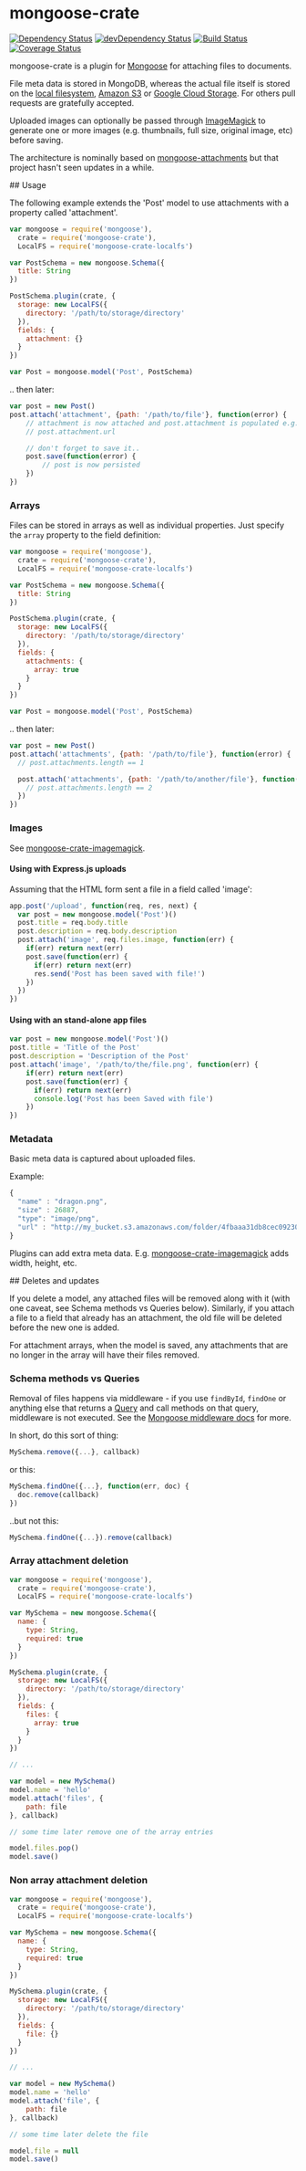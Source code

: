 # mongoose-crate

[![Dependency Status](https://david-dm.org/achingbrain/mongoose-crate.svg?theme=shields.io)](https://david-dm.org/achingbrain/mongoose-crate) [![devDependency Status](https://david-dm.org/achingbrain/mongoose-crate/dev-status.svg?theme=shields.io)](https://david-dm.org/achingbrainmongoose-crate#info=devDependencies) [![Build Status](https://img.shields.io/travis/achingbrain/mongoose-crate/master.svg)](https://travis-ci.org/achingbrain/mongoose-crate) [![Coverage Status](http://img.shields.io/coveralls/achingbrain/mongoose-crate/master.svg)](https://coveralls.io/r/achingbrain/mongoose-crate)

mongoose-crate is a plugin for [Mongoose](http://mongoosejs.com/) for attaching files to documents.

File meta data is stored in MongoDB, whereas the actual file itself is stored on the [local filesystem](https://github.com/achingbrain/mongoose-crate-localfs), [Amazon S3](https://github.com/achingbrain/mongoose-crate-s3) or [Google Cloud Storage](https://github.com/achingbrain/mongoose-crate-gcs).  For others pull requests are gratefully accepted.

Uploaded images can optionally be passed through [ImageMagick](https://github.com/achingbrain/mongoose-crate-imagemagick) to generate one or more images (e.g. thumbnails, full size, original image, etc) before saving.

The architecture is nominally based on [mongoose-attachments](https://github.com/heapsource/mongoose-attachments) but that project hasn't seen updates in a while.

## Usage

The following example extends the 'Post' model to use attachments with a property called 'attachment'.

```javascript
var mongoose = require('mongoose'),
  crate = require('mongoose-crate'),
  LocalFS = require('mongoose-crate-localfs')

var PostSchema = new mongoose.Schema({
  title: String
})

PostSchema.plugin(crate, {
  storage: new LocalFS({
    directory: '/path/to/storage/directory'
  }),
  fields: {
    attachment: {}
  }
})

var Post = mongoose.model('Post', PostSchema)
```

.. then later:

```javascript
var post = new Post()
post.attach('attachment', {path: '/path/to/file'}, function(error) {
	// attachment is now attached and post.attachment is populated e.g.:
	// post.attachment.url

	// don't forget to save it..
	post.save(function(error) {
		// post is now persisted
	})
})
```

### Arrays

Files can be stored in arrays as well as individual properties. Just specify the `array` property to the field definition:

```javascript
var mongoose = require('mongoose'),
  crate = require('mongoose-crate'),
  LocalFS = require('mongoose-crate-localfs')

var PostSchema = new mongoose.Schema({
  title: String
})

PostSchema.plugin(crate, {
  storage: new LocalFS({
    directory: '/path/to/storage/directory'
  }),
  fields: {
    attachments: {
      array: true
    }
  }
})

var Post = mongoose.model('Post', PostSchema)
```

.. then later:

```javascript
var post = new Post()
post.attach('attachments', {path: '/path/to/file'}, function(error) {
  // post.attachments.length == 1

  post.attach('attachments', {path: '/path/to/another/file'}, function(error) {
    // post.attachments.length == 2
  })
})
```
### Images

See [mongoose-crate-imagemagick](https://github.com/achingbrain/mongoose-crate-imagemagick).

#### Using with Express.js uploads

Assuming that the HTML form sent a file in a field called 'image':

```javascript
app.post('/upload', function(req, res, next) {
  var post = new mongoose.model('Post')()
  post.title = req.body.title
  post.description = req.body.description
  post.attach('image', req.files.image, function(err) {
    if(err) return next(err)
    post.save(function(err) {
      if(err) return next(err)
      res.send('Post has been saved with file!')
    })
  })
})
```

#### Using with an stand-alone app files

```javascript
var post = new mongoose.model('Post')()
post.title = 'Title of the Post'
post.description = 'Description of the Post'
post.attach('image', '/path/to/the/file.png', function(err) {
    if(err) return next(err)
    post.save(function(err) {
      if(err) return next(err)
      console.log('Post has been Saved with file')
    })
})
```

### Metadata

Basic meta data is captured about uploaded files.

Example:

```javascript
{
  "name" : "dragon.png",
  "size" : 26887,
  "type": "image/png",
  "url" : "http://my_bucket.s3.amazonaws.com/folder/4fbaaa31db8cec0923000019-medium.png"
}
```

Plugins can add extra meta data.  E.g. [mongoose-crate-imagemagick](https://github.com/achingbrain/mongoose-crate-imagemagick) adds width, height, etc.

## Deletes and updates

If you delete a model, any attached files will be removed along with it (with one caveat, see Schema methods vs Queries below).  Similarly, if you attach a file to a field that already has an attachment, the old file will be deleted before the new one is added.

For attachment arrays, when the model is saved, any attachments that are no longer in the array will have their files removed.

### Schema methods vs Queries

Removal of files happens via middleware - if you use `findById`, `findOne` or anything else that returns a [Query](http://mongoosejs.com/docs/queries.html) and call methods on that query, middleware is not executed. See the [Mongoose middleware docs](http://mongoosejs.com/docs/middleware.html#notes) for more.

In short, do this sort of thing:

```javascript
MySchema.remove({...}, callback)
```

or this:

```javascript
MySchema.findOne({...}, function(err, doc) {
  doc.remove(callback)
})
```

..but not this:

```javascript
MySchema.findOne({...}).remove(callback)
```

### Array attachment deletion

```javascript
var mongoose = require('mongoose'),
  crate = require('mongoose-crate'),
  LocalFS = require('mongoose-crate-localfs')

var MySchema = new mongoose.Schema({
  name: {
    type: String,
    required: true
  }
})

MySchema.plugin(crate, {
  storage: new LocalFS({
    directory: '/path/to/storage/directory'
  }),
  fields: {
    files: {
      array: true
    }
  }
})

// ...

var model = new MySchema()
model.name = 'hello'
model.attach('files', {
    path: file
}, callback)

// some time later remove one of the array entries

model.files.pop()
model.save()
```

### Non array attachment deletion

```javascript
var mongoose = require('mongoose'),
  crate = require('mongoose-crate'),
  LocalFS = require('mongoose-crate-localfs')

var MySchema = new mongoose.Schema({
  name: {
    type: String,
    required: true
  }
})

MySchema.plugin(crate, {
  storage: new LocalFS({
    directory: '/path/to/storage/directory'
  }),
  fields: {
    file: {}
  }
})

// ...

var model = new MySchema()
model.name = 'hello'
model.attach('file', {
    path: file
}, callback)

// some time later delete the file

model.file = null
model.save()
```
